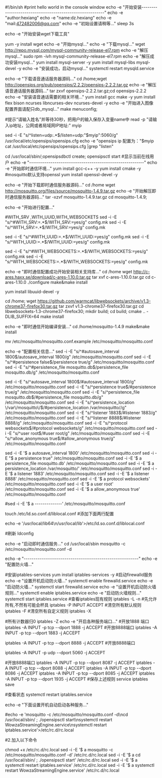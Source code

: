 #!/bin/sh
#print hello world in the console window
echo -e "开始安装-----------------------------------------------------------"
echo -e "author:hexiang"
echo -e "name:dz.hexiang"
echo -e "mail:472482006@qq.com"
echo -e "初始设置请稍等..."
sleep 3s

echo -e "开始安装wget下载工具"

yum -y install wget 
echo -e "开始mysql..."
echo -e "下载mysql..."
wget http://repo.mysql.com/mysql-community-release-el7.rpm 
echo -e "解压mysql..."
sudo rpm -ivh mysql-community-release-el7.rpm 
echo -e "解压成功安装mysql..."
yum install mysql-server -y
yum install  mysql-libs mysql-devel -y
echo -e "安装成功，启动mysql..."
systemctl restart  mysqld.service



echo -e "下载语音通话服务器源码..."
cd /home;wget http://opensips.org/pub/opensips/2.2.2/opensips-2.2.2.tar.gz
echo -e "解压语音通话服务器源码..."
tar zxvf  opensips-2.2.2.tar.gz;cd opensips-2.2.2
echo -e "安装语音通话需要的相关环境..."
yum install gcc make -y
yum install flex bison ncurses libncurses-dev ncurses-devel -y
echo -e "开始进入图像配置界面请配只db_mysql..."
make menuconfig;


#提示“请输入姓名”并等待30秒，把用户的输入保存入变量name中
read  -p "请输入ip地址，公网或者局域网IP地址:" myip

sed -i -E "s/^listen=udp:.*$/listen=udp:"$myip":5060/g" /usr/local/etc/opensips/opensips.cfg
echo -e "opensips ip 配置为："$myip
cat /usr/local/etc/opensips/opensips.cfg |grep "listen"


cd /usr/local/sbin/;opensipsdbctl create;
opensipsctl start 
#显示当前在线用户
echo -e "-----------------------------------------------------------"
echo -e "开始即时通信环境..."
yum install gcc-c++ -y
yum install cmake -y
#mosquitto默认支持openssl
yum install openssl-devel -y

echo -e "开始下载即时通信服务器源码..."
cd  /home
wget http://mosquitto.org/files/source/mosquitto-1.4.9.tar.gz
echo -e "开始解压即时通信服务器源码..."
tar -xzvf mosquitto-1.4.9.tar.gz
cd mosquitto-1.4.9;

echo -e "开始进行配置..."

#WITH_SRV ,WITH_UUID,WITH_WEBSOCKETS
sed -i -E "s/^#WITH_SRV:=.*$/WITH_SRV:=yes/g" config.mk
sed -i -E "s/^WITH_SRV:=.*$/WITH_SRV:=yes/g" config.mk

sed -i -E "s/^#WITH_UUID:=.*$/WITH_UUID:=yes/g" config.mk
sed -i -E "s/^WITH_UUID:=.*$/WITH_UUID:=yes/g" config.mk

sed -i -E "s/^#WITH_WEBSOCKETS:=.*$/WITH_WEBSOCKETS:=yes/g" config.mk
sed -i -E "s/^WITH_WEBSOCKETS:=.*$/WITH_WEBSOCKETS:=yes/g" config.mk

echo -e "即时通信配置成功开始安装相关支持库..."
cd /home
wget http://c-ares.haxx.se/download/c-ares-1.10.0.tar.gz
tar xvf c-ares-1.10.0.tar.gz
cd c-ares-1.10.0
./configure
make&make install


yum install libuuid-devel -y

cd /home;
wget https://github.com/warmcat/libwebsockets/archive/v1.3-chrome37-firefox30.tar.gz
tar zxvf v1.3-chrome37-firefox30.tar.gz
cd libwebsockets-1.3-chrome37-firefox30;
mkdir build; cd build;
cmake .. -DLIB_SUFFIX=64
make install

echo -e "即时通信开始编译安装..."
cd /home/mosquitto-1.4.9
make&make install

mv /etc/mosquitto/mosquitto.conf.example /etc/mosquitto/mosquitto.conf


echo -e "配置相关信息..."
sed -i -E "s/^#autosave_interval 1800$/autosave_interval 1800/g" /etc/mosquitto/mosquitto.conf
sed -i -E "s/^#persistence false$/persistence true/g" /etc/mosquitto/mosquitto.conf
sed -i -E "s/^#persistence_file mosquitto.db$/persistence_file mosquitto.db/g" /etc/mosquitto/mosquitto.conf

sed -i -E "s/^autosave_interval 1800$/#autosave_interval 1800/g" /etc/mosquitto/mosquitto.conf
sed -i -E "s/^persistence true$/#persistence true/g" /etc/mosquitto/mosquitto.conf
sed -i -E "s/^persistence_file mosquitto.db$/#persistence_file mosquitto.db/g" /etc/mosquitto/mosquitto.conf
sed -i -E "s/^persistence_location \/var\/mosquitto\/$/#persistence_location \/var\/mosquitto\//g" /etc/mosquitto/mosquitto.conf
sed -i -E "s/^listener 1883$/#listener 1883/g" /etc/mosquitto/mosquitto.conf
sed -i -E "s/^listener 8888$/#listener 8888/g" /etc/mosquitto/mosquitto.conf
sed -i -E "s/^protocol websockets$/#protocol websockets/g" /etc/mosquitto/mosquitto.conf
sed -i -E "s/^user root$/#user root/g" /etc/mosquitto/mosquitto.conf
sed -i -E "s/^allow_anonymous true$/#allow_anonymous true/g" /etc/mosquitto/mosquitto.conf

sed -i -E '$ a autosave_interval 1800' /etc/mosquitto/mosquitto.conf
sed -i -E "$ a persistence true" /etc/mosquitto/mosquitto.conf
sed -i -E '$ a persistence_file mosquitto.db' /etc/mosquitto/mosquitto.conf
sed -i -E '$ a persistence_location /var/mosquitto/' /etc/mosquitto/mosquitto.conf
sed -i -E '$ a listener 1883' /etc/mosquitto/mosquitto.conf
sed -i -E '$ a listener 8888' /etc/mosquitto/mosquitto.conf
sed -i -E '$ a protocol websockets' /etc/mosquitto/mosquitto.conf
sed -i -E '$ a user root' /etc/mosquitto/mosquitto.conf
sed -i -E '$ a allow_anonymous true' /etc/mosquitto/mosquitto.conf

#sed -i -E '$ a --------------' /etc/mosquitto/mosquitto.conf

touch /etc/ld.so.conf.d/liblocal.conf
#添加下面两行配置

echo -e '/usr/local/lib64\n/usr/local/lib'>/etc/ld.so.conf.d/liblocal.conf

#刷新
ldconfig

echo -e "启动即时通信服务..."
cd /usr/local/sbin
mosquitto -c /etc/mosquitto/mosquitto.conf -d


echo -e "-----------------------------------------------------------"
echo -e "配置防火墙..."


#安装iptables-services
yum install iptables-services -y
#启动firewalld服务
echo -e "设置开机启动防火墙..."
systemctl enable firewalld.service
echo -e "启动防火墙..."
systemctl start firewalld.service
echo -e "设置开机启动防火墙规则..."
systemctl enable iptables.service
echo -e "启动防火墙规则..."
systemctl start iptables.service
#查看iptables现有规则
iptables -L -n
#先允许所有,不然有可能会杯具
iptables -P INPUT ACCEPT
#清空所有默认规则
iptables -F
#清空所有自定义规则
iptables -X

#所有计数器归0
iptables -Z
echo -e "开启各种服务端口..."
#开放1888 端口
iptables -A INPUT -p tcp --dport 1888 -j ACCEPT
#开放8888端口
iptables -A INPUT -p tcp --dport 1883 -j ACCEPT

iptables -A INPUT -p tcp --dport 8888 -j ACCEPT
#开放8888端口

iptables -A INPUT -p udp --dport 5060 -j ACCEPT

#开放8888端口
iptables -A INPUT -p tcp --dport 8087 -j ACCEPT
iptables -A INPUT -p tcp --dport 8088 -j ACCEPT
iptables -A INPUT -p tcp --dport 8086 -j ACCEPT
iptables -A INPUT -p tcp --dport 8085 -j ACCEPT
iptables -A INPUT -p tcp --dport 1935 -j ACCEPT
#保存上述规则
service iptables save


#查看状态
systemctl restart iptables.service




echo -e "下面设置开机自动启动各种服务..."



#echo -e 'mosquitto -c /etc/mosquitto/mosquitto.conf -d\ncd /usr/local/sbin/ ; ./opensipsctl start\nsystemctl restart WowzaStreamingEngine.service\nsystemctl restart  iptables.service'>/etc/rc.d/rc.local

#2.加入以下命令


chmod +x /etc/rc.d/rc.local 
sed -i -E '$ a mosquitto -c \/etc\/mosquitto\/mosquitto.conf -d' /etc/rc.d/rc.local
sed -i -E '$ a cd \/usr\/local\/sbin\/ ; .\/opensipsctl start' /etc/rc.d/rc.local
sed -i -E '$ a systemctl restart  iptables.service' /etc/rc.d/rc.local
sed -i -E '$ a systemctl restart WowzaStreamingEngine.service' /etc/rc.d/rc.local















    

    





